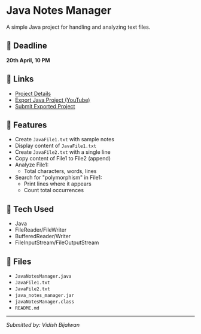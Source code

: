# Java Notes Manager

A simple Java project for handling and analyzing text files.

## 📌 Deadline
**20th April, 10 PM**

## 🔗 Links
- [Project Details](http://www.akashchauhan.in/file-handling-in-java/)
- [Export Java Project (YouTube)](https://youtu.be/j-JcCsMAbww)
- [Submit Exported Project](https://forms.office.com/r/sP1JRA011Z)  

## 📝 Features
- Create `JavaFile1.txt` with sample notes
- Display content of `JavaFile1.txt`
- Create `JavaFile2.txt` with a single line
- Copy content of File1 to File2 (append)
- Analyze File1:
  - Total characters, words, lines
- Search for "polymorphism" in File1:
  - Print lines where it appears
  - Count total occurrences

## 🧰 Tech Used
- Java
- FileReader/FileWriter
- BufferedReader/Writer
- FileInputStream/FileOutputStream

## 📂 Files
- `JavaNotesManager.java`
- `JavaFile1.txt`
- `JavaFile2.txt`
- `java_notes_manager.jar`
- `javaNotesManager.class`
- `README.md`
---

*Submitted by: Vidish Bijalwan*
